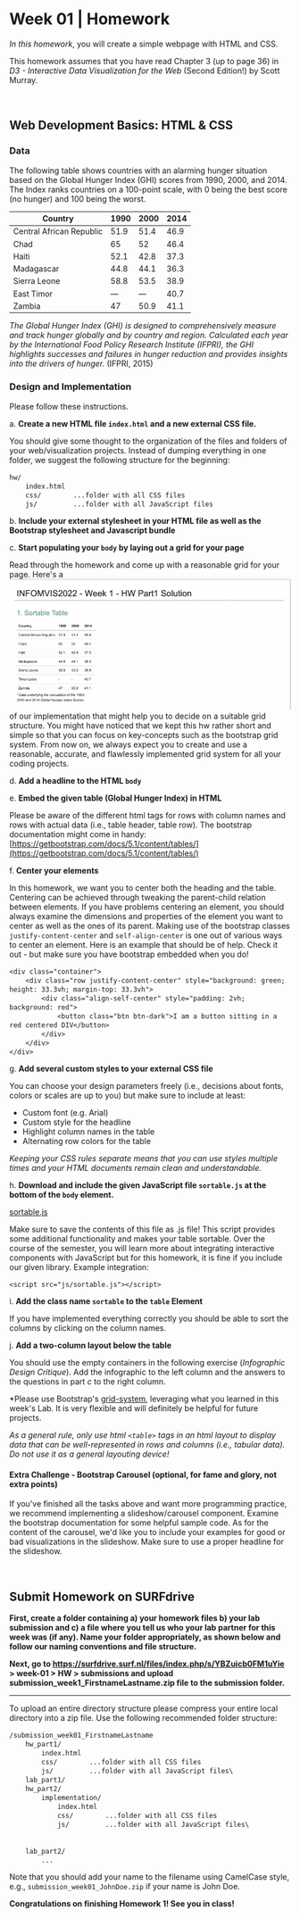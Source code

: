 # Week 01 | Homework

*In this homework*, you will create a simple webpage with HTML and CSS.

This homework assumes that you have read Chapter 3 (up to page 36) in *D3 - Interactive Data Visualization for the Web* (Second Edition!) by Scott Murray.

&nbsp;


## Web Development Basics: HTML & CSS


### Data

The following table shows countries with an alarming hunger situation based on the Global Hunger Index (GHI) scores from 1990, 2000, and 2014. The Index ranks countries on a 100-point scale, with 0 being the best score (no hunger) and 100 being the worst.

Country | 1990 | 2000 | 2014
------------ | ------------- | ------------ | ------------
Central African Republic | 51.9	 | 51.4 | 46.9
Chad | 65 | 52 | 46.4
Haiti | 52.1 | 42.8	 | 37.3
Madagascar | 44.8 | 44.1 | 36.3
Sierra Leone | 58.8	 | 53.5 | 38.9
East Timor | — | — | 40.7
Zambia | 47 | 50.9 | 41.1


*The Global Hunger Index (GHI) is designed to comprehensively measure and track hunger globally and by country and region. Calculated each year by the International Food Policy Research Institute (IFPRI), the GHI highlights successes and failures in hunger reduction and provides insights into the drivers of hunger.* (IFPRI, 2015)


### Design and Implementation

Please follow these instructions.

a. **Create a new HTML file `index.html` and a new external CSS file.**

You should give some thought to the organization of the files and folders of your web/visualization projects. Instead of dumping everything in one folder, we suggest the following structure for the beginning:

```
hw/
	index.html
	css/ 		...folder with all CSS files
	js/ 		...folder with all JavaScript files
```

b. **Include your external stylesheet in your HTML file as well as the Bootstrap stylesheet and Javascript bundle**

c. **Start populating your `body` by laying out a grid for your page**



Read through the homework and come up with a reasonable grid for your page. Here's a ![Homework Solution Preview](./homework_solution_preview.png) of our implementation that might help you to decide on a suitable grid structure. You might have noticed that we kept this hw rather short and simple so that you can focus on key-concepts such as the bootstrap grid system. From now on, we always expect you to create and use a reasonable, accurate, and flawlessly implemented grid system for all your coding projects.

d. **Add a headline to the HTML `body`**

e. **Embed the given table (Global Hunger Index) in HTML**

Please be aware of the different html tags for rows with column names and rows with actual data (i.e., table header, table row). The bootstrap documentation might come in handy: [https://getbootstrap.com/docs/5.1/content/tables/](https://getbootstrap.com/docs/5.1/content/tables/)

f. **Center your elements**

In this homework, we want you to center both the heading and the table. Centering can be achieved through tweaking the parent-child relation between elements. If you have problems centering an element, you should always examine the dimensions and properties of the element you want to center as well as the ones of its parent. Making use of the bootstrap classes ```justify-content-center``` and ```self-align-center``` is one out of various ways to center an element. Here is an example that should be of help. Check it out - but make sure you have bootstrap embedded when you do!
```
<div class="container">
    <div class="row justify-content-center" style="background: green; height: 33.3vh; margin-top: 33.3vh">
        <div class="align-self-center" style="padding: 2vh; background: red">
            <button class="btn btn-dark">I am a button sitting in a red centered DIV</button>
        </div>
    </div>
</div>
```


g. **Add several custom styles to your external CSS file**

You can choose your design parameters freely (i.e., decisions about fonts, colors or scales are up to you) but make sure to include at least:

  - Custom font (e.g. Arial)
  - Custom style for the headline
  - Highlight column names in the table
  - Alternating row colors for the table

*Keeping your CSS rules separate means that you can use styles multiple times and your HTML documents remain clean and understandable.*

h. **Download and include the given JavaScript file `sortable.js` at the bottom of the `body` element.**

[sortable.js](./sortable.js)

Make sure to save the contents of this file as .js file! This script provides some additional functionality and makes your table sortable. Over the course of the semester, you will learn more about integrating interactive components with JavaScript but for this homework, it is fine if you include our given library. Example integration:

```
<script src="js/sortable.js"></script>
```

i. **Add the class name `sortable` to the `table` Element**

If you have implemented everything correctly you should be able to sort the columns by clicking on the column names.

j. **Add a two-column layout below the table**

You should use the empty containers in the following exercise (*Infographic Design Critique*). Add the infographic to the left column and the answers to the questions in part *c* to the right column.

*Please use Bootstrap's [grid-system](https://getbootstrap.com/docs/5.1/layout/grid/), leveraging what you learned in this week's Lab. It is very flexible and will definitely be helpful for future projects.

*As a general rule, only use html `<table>` tags in an html layout to display data that can be well-represented in rows and columns (i.e., tabular data). Do not use it as a general layouting device!*

#### Extra Challenge - Bootstrap Carousel (optional, for fame and glory, not extra points)

If you've finished all the tasks above and want more programming practice, we recommend implementing a slideshow/carousel component. Examine the bootstrap documentation for some helpful sample code. As for the content of the carousel, we'd like you to include your examples for good or bad visualizations in the slideshow. Make sure to use a proper headline for the slideshow.

&nbsp;

## Submit Homework on SURFdrive

**First, create a folder containing a) your homework files b) your lab submission and c) a file where you tell us who your lab partner for this week was (if any). Name your folder appropriately, as shown below and follow our naming conventions and file structure.**

**Next, go to https://surfdrive.surf.nl/files/index.php/s/YBZuicb0FM1uYie > week-01 > HW > submissions and upload submission_week1_FirstnameLastname.zip file to the submission folder.**

****

To upload an entire directory structure please compress your entire local directory into a zip file. Use the following recommended folder structure:

```
/submission_week01_FirstnameLastname
    hw_part1/
        index.html
        css/ 		...folder with all CSS files
        js/ 		...folder with all JavaScript files\
    lab_part1/
    hw_part2/
	    implementation/
   	        index.html
	        css/ 		...folder with all CSS files
	        js/ 		...folder with all JavaScript files\
	
	
    lab_part2/        
	    ...

```
Note that you should add your name to the filename using CamelCase style, e.g., ```submission_week01_JohnDoe.zip``` if your name is John Doe.

**Congratulations on finishing Homework 1! See you in class!**



